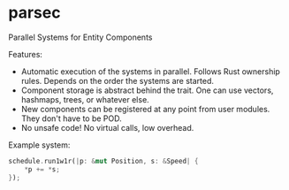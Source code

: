 # parsec
Parallel Systems for Entity Components

Features:
- Automatic execution of the systems in parallel. Follows Rust ownership rules. Depends on the order the systems are started.
- Component storage is abstract behind the trait. One can use vectors, hashmaps, trees, or whatever else.
- New components can be registered at any point from user modules. They don't have to be POD.
- No unsafe code! No virtual calls, low overhead.

Example system:
```rust
schedule.run1w1r(|p: &mut Position, s: &Speed| {
    *p += *s;
});
```

